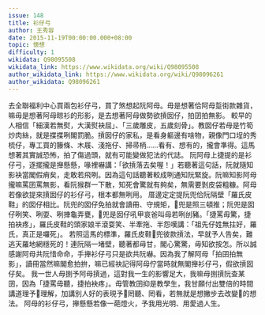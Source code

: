 ```yaml
---
issue: 148
title: 衫仔弓
author: 王秀容
date: 2015-11-19T00:00:00.000+08:00
topic: 懷想
difficulty: 1
wikidata: Q98095508
wikidata_link: https://www.wikidata.org/wiki/Q98095508
author_wikidata_link: https://www.wikidata.org/wiki/Q98096261
author_wikidata: Q98096261
---
```

去全聯福利中心買兩包衫仔弓，買了煞想起阮阿母。毋是想著佮阿母踅街款雜貨，嘛毋是想著阿母晾衫的形影，是去想著阿母做勢欲摃囡仔，拍囝拍無影。
較早的人相信「細漢若無熨，大漢熨袂屈」、「三歲雕皮，五歲刻骨」。教囡仔若毋是竹筍炒肉絲，就是揲揲咧閣罰脆。摃囡仔的家私，是看身軀邊有啥物，親像門口埕的秀梳仔，專工買的籐條、木屐、淺拖仔、掃帚柄……看有、想有的，攏會準得。這馬想著其實誠恐怖，拍了傷過頭，就有可能變做犯法的代誌。
阮阿母上捷提的是衫仔弓，逐擺攏是攑懸懸，喙裡嚇講：「欲摃落去矣喔！」若聽著這句話，阮就隨知影袂當閣假痟矣，走敢若飛咧。因為這句話聽著較成咧通知阮緊旋。阮嘛知影阿母攏嘛罵囝罵無影，看阮猴群一下散，知死會驚就有夠矣，無需要剝皮袋粗糠。阿母若像欲提來摃囡仔的衫仔弓，根本都無咧用。
厝邊定定提阮兜佮阮隔壁「羅氏皮鞋」的囡仔相比。阮兜的囡仔免拍就會讀冊、守規矩，𪜶兜是照三頓推；阮兜是囡仔咧笑、咧耍、咧捙龜弄甕，𪜶兜是囡仔吼甲哀爸叫母若咧刣豬。「捷罵毋驚，捷拍袂疼」，羅氏皮鞋的頭家娘半滾耍笑、半牽拖、半怨嘆講：「祖先仔姓無拄好，羅氏，真正是囉死」。
若照這馬的標準，羅氏皮鞋𪜶兜彼款摃法，早就予人告矣，難逃天羅地網穩死的！連阮隔一堵壁，聽著都毋甘，閣心驚驚，毋知欲按怎。所以誠感謝阿母共阮惜命命，手攑衫仔弓只是欲共阮嚇。因為我了解阿母「拍囝拍無影」，讀冊當然嘛閣愈拍拚，嘛已經袂記得阿母佇當時就無閣攑衫仔弓，假欲摃囡仔矣。
我一世人毋捌予阿母摃過，這對我一生的影響足大，我嘛毋捌摃阮查某囝，因為「捷罵毋聽，捷拍袂疼」。毋管教囝抑是教學生，我甘願付出雙倍的時間講道理予𪜶理解，加講別人好的表現予𪜶罔聽、罔看，若無就是想撇步去改變𪜶的想法。
阿母的衫仔弓，攑懸懸若像一葩燈火，予我用光明、用愛過人生。
